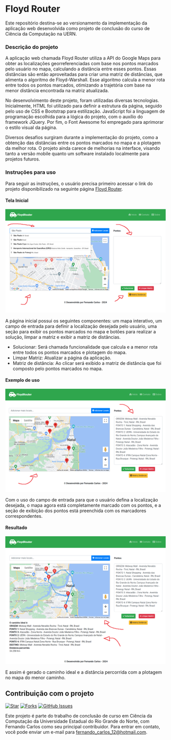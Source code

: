 # Floyd Router

Este repositório destina-se ao versionamento da implementação da aplicação web desenvolvida como projeto de conclusão do curso de Ciência da Computação na UERN.

### Descrição do projeto

A aplicação web chamada Floyd Router utiliza a API do Google Maps para obter as localizações georreferenciadas com base nos pontos marcados pelo usuário no mapa, calculando a distância entre esses pontos. Essas distâncias são então aproveitadas para criar uma matriz de distâncias, que alimenta o algoritmo de Floyd-Warshall. Esse algoritmo calcula a menor rota entre todos os pontos marcados, otimizando a trajetória com base na menor distância encontrada na matriz atualizada.

No desenvolvimento deste projeto, foram utilizadas diversas tecnologias. Inicialmente, HTML foi utilizado para definir a estrutura da página, seguido pelo uso de CSS e Bootstrap para estilização. JavaScript foi a linguagem de programação escolhida para a lógica do projeto, com o auxílio do framework JQuery. Por fim, o Font Awesome foi empregado para aprimorar o estilo visual da página.

Diversos desafios surgiram durante a implementação do projeto, como a obtenção das distâncias entre os pontos marcados no mapa e a plotagem da melhor rota. O projeto ainda carece de melhorias na interface, visando tanto a versão mobile quanto um software instalado localmente para projetos futuros.

### Instruções para uso

Para seguir as instruções, o usuário precisa primeiro acessar o link do projeto disponibilizado na seguinte página [Floyd Router](https://fernandocvieira.github.io/FloydRouter/).

#### Tela Inicial

![DER](/img/imgREADME/TelaInicial.png)

A página inicial possui os seguintes componentes: um mapa interativo, um campo de entrada para definir a localização desejada pelo usuário, uma seção para exibir os pontos marcados no mapa e botões para realizar a solução, limpar a matriz e exibir a matriz de distâncias.

- Solucionar: Será chamada funcionalidade que calcula e a menor rota entre todos os pontos marcados e plotagem do mapa.
- Limpar Matriz: Atualizar a página da aplicação.
- Matriz de distância: Ao clicar será exibido a matriz de distância que foi composto pelo pontos marcados no mapa.

#### Exemplo de uso

![DER](/img/imgREADME/ExUso.png)

Com o uso do campo de entrada para que o usuário defina a localização desejada, o mapa agora está completamente marcado com os pontos, e a seção de exibição dos pontos está preenchida com os marcadores correspondentes. 

#### Resultado

![DER](/img/imgREADME/ExUso2.png)

E assim é gerado o caminho ideal e a distância percorrida com a plotagem no mapa do menor caminho.

## Contribuição com o projeto

[![Star](https://img.shields.io/github/stars/FernandoCVieira/FloydRouter?style=social)](https://github.com/FernandoCVieira/FloydRouter/stargazers)
[![Forks](https://img.shields.io/github/forks/FernandoCVieira/FloydRouter?style=social)](https://github.com/FernandoCVieira/FloydRouter/forks)
[![GitHub Issues](https://img.shields.io/github/issues/FernandoCVieira/FloydRouter?style=social)](https://github.com/FernandoCVieira/FloydRouter/issues/)

Este projeto é parte do trabalho de conclusão de curso em Ciência da Computação da Universidade Estadual do Rio Grande do Norte, com Fernando Carlos como seu principal contribuidor. Para entrar em contato, você pode enviar um e-mail para <fernando_carlos_12@hotmail.com>.